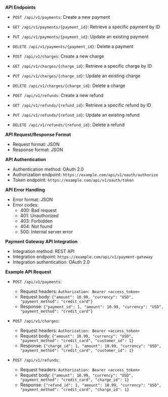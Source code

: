 **API Endpoints**

* `POST /api/v1/payments`: Create a new payment
* `GET /api/v1/payments/{payment_id}`: Retrieve a specific payment by ID
* `PUT /api/v1/payments/{payment_id}`: Update an existing payment
* `DELETE /api/v1/payments/{payment_id}`: Delete a payment

* `POST /api/v1/charges`: Create a new charge
* `GET /api/v1/charges/{charge_id}`: Retrieve a specific charge by ID
* `PUT /api/v1/charges/{charge_id}`: Update an existing charge
* `DELETE /api/v1/charges/{charge_id}`: Delete a charge

* `POST /api/v1/refunds`: Create a new refund
* `GET /api/v1/refunds/{refund_id}`: Retrieve a specific refund by ID
* `PUT /api/v1/refunds/{refund_id}`: Update an existing refund
* `DELETE /api/v1/refunds/{refund_id}`: Delete a refund

**API Request/Response Format**

* Request format: JSON
* Response format: JSON

**API Authentication**

* Authentication method: OAuth 2.0
* Authorization endpoint: `https://example.com/api/v1/oauth/authorize`
* Token endpoint: `https://example.com/api/v1/oauth/token`

**API Error Handling**

* Error format: JSON
* Error codes:
	+ 400: Bad request
	+ 401: Unauthorized
	+ 403: Forbidden
	+ 404: Not found
	+ 500: Internal server error

**Payment Gateway API Integration**

* Integration method: REST API
* Integration endpoint: `https://example.com/api/v1/payment-gateway`
* Integration authentication: OAuth 2.0

**Example API Request**

* `POST /api/v1/payments`:
	+ Request headers: `Authorization: Bearer <access_token>`
	+ Request body: `{"amount": 10.99, "currency": "USD", "payment_method": "credit_card"}`
	+ Response: `{"payment_id": 1, "amount": 10.99, "currency": "USD", "payment_method": "credit_card"}`

* `POST /api/v1/charges`:
	+ Request headers: `Authorization: Bearer <access_token>`
	+ Request body: `{"amount": 10.99, "currency": "USD", "payment_method": "credit_card", "customer_id": 1}`
	+ Response: `{"charge_id": 1, "amount": 10.99, "currency": "USD", "payment_method": "credit_card", "customer_id": 1}`

* `POST /api/v1/refunds`:
	+ Request headers: `Authorization: Bearer <access_token>`
	+ Request body: `{"amount": 10.99, "currency": "USD", "payment_method": "credit_card", "charge_id": 1}`
	+ Response: `{"refund_id": 1, "amount": 10.99, "currency": "USD", "payment_method": "credit_card", "charge_id": 1}`